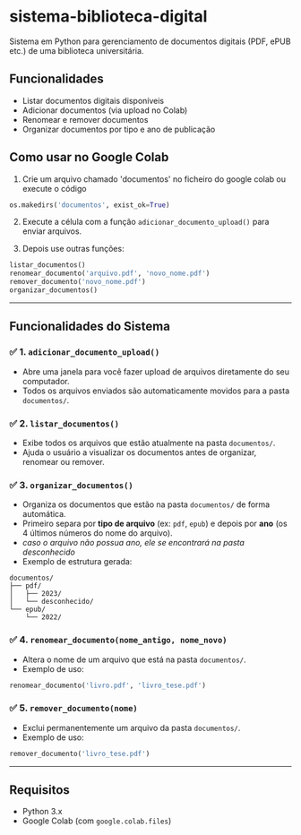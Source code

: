 # sistema-biblioteca-digital
Sistema em Python para gerenciamento de documentos digitais (PDF, ePUB etc.) de uma biblioteca universitária.

## Funcionalidades
- Listar documentos digitais disponíveis
- Adicionar documentos (via upload no Colab)
- Renomear e remover documentos
- Organizar documentos por tipo e ano de publicação

## Como usar no Google Colab
1. Crie um arquivo chamado 'documentos' no ficheiro do google colab ou execute o código
   
```python
os.makedirs('documentos', exist_ok=True)
```

2. Execute a célula com a função `adicionar_documento_upload()` para enviar arquivos.

3. Depois use outras funções:

```python
listar_documentos()
renomear_documento('arquivo.pdf', 'novo_nome.pdf')
remover_documento('novo_nome.pdf')
organizar_documentos()
```
---

##  Funcionalidades do Sistema

### ✅ 1. `adicionar_documento_upload()`
- Abre uma janela para você fazer upload de arquivos diretamente do seu computador.
- Todos os arquivos enviados são automaticamente movidos para a pasta `documentos/`.

### ✅ 2. `listar_documentos()`
- Exibe todos os arquivos que estão atualmente na pasta `documentos/`.
- Ajuda o usuário a visualizar os documentos antes de organizar, renomear ou remover.

### ✅ 3. `organizar_documentos()`
- Organiza os documentos que estão na pasta `documentos/` de forma automática.
- Primeiro separa por **tipo de arquivo** (ex: `pdf`, `epub`) e depois por **ano** (os 4 últimos números do nome do arquivo).
- *caso o arquivo não possua ano, ele se encontrará na pasta desconhecido*
- Exemplo de estrutura gerada:
```
documentos/
├── pdf/
│   ├── 2023/
│   └── desconhecido/
└── epub/
    └── 2022/
```

### ✅ 4. `renomear_documento(nome_antigo, nome_novo)`
- Altera o nome de um arquivo que está na pasta `documentos/`.
- Exemplo de uso:
```python
renomear_documento('livro.pdf', 'livro_tese.pdf')
```

### ✅ 5. `remover_documento(nome)`
- Exclui permanentemente um arquivo da pasta `documentos/`.
- Exemplo de uso:
```python
remover_documento('livro_tese.pdf')
```

---

##  Requisitos
- Python 3.x
- Google Colab (com `google.colab.files`)
